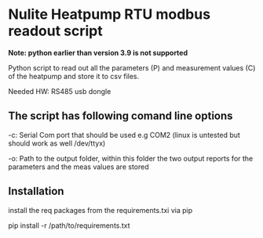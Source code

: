 # Nulite Heatpump RTU modbus readout script #

__Note: python earlier than version 3.9 is not supported__

Python script to read out all the parameters (P) and measurement values (C) of the heatpump and store it to csv files.

Needed HW: RS485 usb dongle

## The script has following comand line options ##
-c: Serial Com port that should be used e.g COM2 (linux is untested but should work as well /dev/ttyx)

-o: Path to the output folder, within this folder the two output reports for the parameters and the meas values are stored

## Installation ##
install the req packages from the requirements.txi via pip

pip install -r /path/to/requirements.txt
